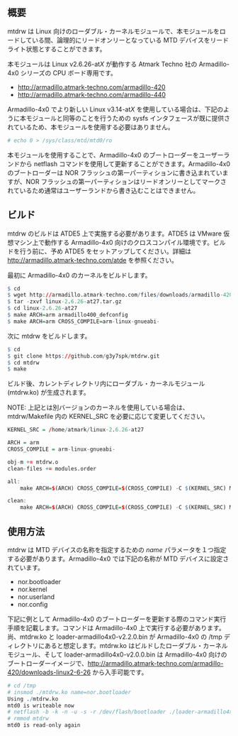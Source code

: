 ## 概要

mtdrw は Linux 向けのローダブル・カーネルモジュールで、本モジュールをロードしている間、論理的にリードオンリーとなっている MTD デバイスをリードライト状態とすることができます。

本モジュールは Linux v2.6.26-at*X* が動作する Atmark Techno 社の Armadillo-4x0 シリーズの CPU ボード専用です。

* http://armadillo.atmark-techno.com/armadillo-420
* http://armadillo.atmark-techno.com/armadillo-440

Armadillo-4x0 でより新しい Linux v3.14-at*X* を使用している場合は、下記のように本モジュールと同等のことを行うための sysfs インタフェースが既に提供されているため、本モジュールを使用する必要はありません。

``` r
# echo 0 > /sys/class/mtd/mtd0/ro
```

本モジュールを使用することで、Armadillo-4x0 のブートローダーをユーザーランドから netflash コマンドを使用して更新することができます。Armadillo-4x0 のブートローダーは NOR フラッシュの第一パーティションに書き込まれていますが、NOR フラッシュの第一パーティションはリードオンリーとしてマークされているため通常はユーザーランドから書き込むことはできません。

## ビルド

mtdrw のビルドは ATDE5 上で実施する必要があります。ATDE5 は VMware 仮想マシン上で動作する Armadillo-4x0 向けのクロスコンパイル環境です。ビルドを行う前に、予め ATDE5 をセットアップしてください。詳細は <http://armadillo.atmark-techno.com/atde> を参照ください。

最初に Armadillo-4x0 のカーネルをビルドします。
``` r
$ cd
$ wget http://armadillo.atmark-techno.com/files/downloads/armadillo-420/source/kernel/linux-2.6.26-at27.tar.gz
$ tar -zxvf linux-2.6.26-at27.tar.gz
$ cd linux-2.6.26-at27
$ make ARCH=arm armadillo400_defconfig
$ make ARCH=arm CROSS_COMPILE=arm-linux-gnueabi-
```

次に mtdrw をビルドします。
``` r
$ cd
$ git clone https://github.com/g3y7spk/mtdrw.git
$ cd mtdrw
$ make
```
ビルド後、カレントディレクトリ内にローダブル・カーネルモジュール (mtdrw.ko) が生成されます。

NOTE: 上記とは別バージョンのカーネルを使用している場合は、mtdrw/Makefile 内の KERNEL_SRC を必要に応じて変更してください。

``` r
KERNEL_SRC = /home/atmark/linux-2.6.26-at27

ARCH = arm
CROSS_COMPILE = arm-linux-gnueabi-

obj-m += mtdrw.o
clean-files += modules.order

all:
	make ARCH=$(ARCH) CROSS_COMPILE=$(CROSS_COMPILE) -C $(KERNEL_SRC) M=$(PWD) modules

clean:
	make ARCH=$(ARCH) CROSS_COMPILE=$(CROSS_COMPILE) -C $(KERNEL_SRC) M=$(PWD) clean
```

## 使用方法
mtdrw は MTD デバイスの名称を指定するための *name* パラメータを１つ指定する必要があります。Armadillo-4x0 では下記の名称が MTD デバイスに設定されています。

* nor.bootloader
* nor.kernel
* nor.userland
* nor.config

下記に例として Armadillo-4x0 のブートローダーを更新する際のコマンド実行手順を記載します。コマンドは Armadillo-4x0 上で実行する必要があります。尚、mtdrw.ko と loader-armadillo4x0-v2.2.0.bin が Armadillo-4x0 の /tmp ディレクトリにあると想定します。mtdrw.ko はビルドしたローダブル・カーネルモジュール、そして loader-armadillo4x0-v2.0.0.bin は Armadillo-4x0 向けのブートローダーイメージで、<http://armadillo.atmark-techno.com/armadillo-420/downloads-linux2-6-26> から入手可能です。

``` r
# cd /tmp
# insmod ./mtdrw.ko name=nor.bootloader
Using ./mtdrw.ko
mtd0 is writeable now
# netflash -b -k -n -u -s -r /dev/flash/bootloader ./loader-armadillo4x0-v2.2.0.bin
# rmmod mtdrw
mtd0 is read-only again
```
